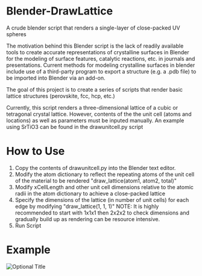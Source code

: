 Blender-DrawLattice
===================

A crude blender script that renders a single-layer of close-packed UV spheres

The motivation behind this Blender script is the lack of readily available tools to create accurate representations of crystalline surfaces in Blender for the modeling of surface features, catalytic reactions, etc. in journals and presentations. Current methods for modeling crystalline surfaces in blender include use of a third-party program to export a structure (e.g. a .pdb file) to be imported into Blender via an add-on.

The goal of this project is to create a series of scripts that render basic lattice structures (perovskite, fcc, hcp, etc.)

Currently, this script renders a three-dimensional lattice of a cubic or tetragonal crystal lattice. However, contents of the the unit cell (atoms and locations) as well as parameters must be inputed manually. An example using SrTiO3 can be found in the drawunitcell.py script

How to Use
==========

1. Copy the contents of drawunitcell.py into the Blender text editor.
2. Modify the atom dictionary to reflect the repeating atoms of the unit cell of the material to be rendered "draw_lattice(atom1, atom2, total)"
3. Modify xCellLength and other unit cell dimensions relative to the atomic radii in the atom dictionary to achieve a close-packed lattice
4. Specify the dimensions of the lattice (in number of unit cells) for each edge by modifying "draw_lattice(1, 1, 1)"
  NOTE: It is highly recommended to start with 1x1x1 then 2x2x2 to check dimensions and gradually build up as rendering can be resource intensive.
3. Run Script

Example
=======

![](/BrendanSweeny/path/to/img.jpg?raw=true "Optional Title")
